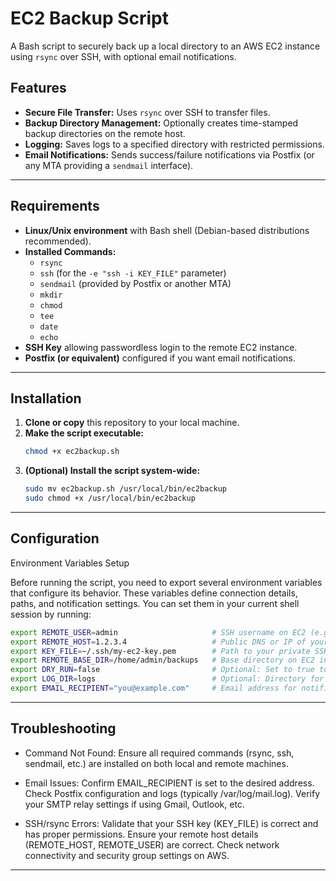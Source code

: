 # EC2 Backup Script

A Bash script to securely back up a local directory to an AWS EC2 instance using `rsync` over SSH, with optional email notifications.

## Features

- **Secure File Transfer:** Uses `rsync` over SSH to transfer files.
- **Backup Directory Management:** Optionally creates time-stamped backup directories on the remote host.
- **Logging:** Saves logs to a specified directory with restricted permissions.
- **Email Notifications:** Sends success/failure notifications via Postfix (or any MTA providing a `sendmail` interface).

---

## Requirements

- **Linux/Unix environment** with Bash shell (Debian-based distributions recommended).
- **Installed Commands:**  
  - `rsync`
  - `ssh` (for the `-e "ssh -i KEY_FILE"` parameter)
  - `sendmail` (provided by Postfix or another MTA)
  - `mkdir`
  - `chmod`
  - `tee`
  - `date`
  - `echo`
- **SSH Key** allowing passwordless login to the remote EC2 instance.
- **Postfix (or equivalent)** configured if you want email notifications.

---

## Installation

1. **Clone or copy** this repository to your local machine.
2. **Make the script executable:**
   ```bash
   chmod +x ec2backup.sh

3. **(Optional) Install the script system-wide:**
      ```bash
      sudo mv ec2backup.sh /usr/local/bin/ec2backup
      sudo chmod +x /usr/local/bin/ec2backup

---

## Configuration

Environment Variables Setup

Before running the script, you need to export several environment variables that configure its behavior. 
These variables define connection details, paths, and notification settings.
You can set them in your current shell session by running:
```bash
export REMOTE_USER=admin                     # SSH username on EC2 (e.g., ec2-user, ubuntu, admin)
export REMOTE_HOST=1.2.3.4                   # Public DNS or IP of your EC2 instance
export KEY_FILE=~/.ssh/my-ec2-key.pem        # Path to your private SSH key
export REMOTE_BASE_DIR=/home/admin/backups   # Base directory on EC2 instance for backups
export DRY_RUN=false                         # Optional: Set to true to perform a dry run
export LOG_DIR=logs                          # Optional: Directory for log files
export EMAIL_RECIPIENT="you@example.com"     # Email address for notifications
```
---

## Troubleshooting

- Command Not Found:
    Ensure all required commands (rsync, ssh, sendmail, etc.) are installed on both local and remote machines.

- Email Issues:
    Confirm EMAIL_RECIPIENT is set to the desired address.
    Check Postfix configuration and logs (typically /var/log/mail.log).
    Verify your SMTP relay settings if using Gmail, Outlook, etc.

- SSH/rsync Errors:
    Validate that your SSH key (KEY_FILE) is correct and has proper permissions.
    Ensure your remote host details (REMOTE_HOST, REMOTE_USER) are correct.
    Check network connectivity and security group settings on AWS.

---
